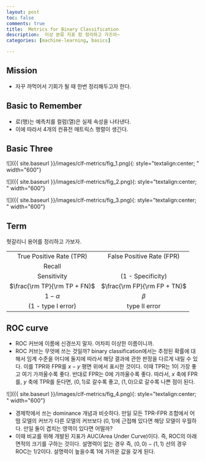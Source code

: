 ```yaml
---
layout: post
toc: false
comments: true
title:  Metrics for Binary Classification 
description:  이상 분류 지표 함 정리하고 가즈아~ 
categories: [machine-learning, basics]

---
```


## Mission 

- 자꾸 까먹어서 기회가 될 때 한번 정리해두고자 한다. 

## Basic to Remember 

- 로(행)는 예측치를 컬럼(열)은 실제 속성을 나타낸다. 
- 이에 따라서 4개의 컨퓨전 매트릭스 행렬이 생긴다. 


## Basic Three 

![]({{ site.baseurl }}/images/clf-metrics/fig_1.png){: style="textalign:center; " width="600"}

![]({{ site.baseurl }}/images/clf-metrics/fig_2.png){: style="textalign:center; " width="600"}

![]({{ site.baseurl }}/images/clf-metrics/fig_3.png){: style="textalign:center; " width="600"}

## Term 

헛갈리니 용어를 정리하고 가보자. 

|  |  |  
|:--:|:--:|
|True Positive Rate (TPR) | False Positive Rate (FPR)|
|Recall | |
|Sensitivity | (1 - Specificity) | 
|$\frac{\rm TP}{\rm TP + FN}$| $\frac{\rm FP}{\rm FP + TN}$|
|$1-\alpha$ | $\beta$ |
| (1 - type I error) | type II error |


## ROC curve 

- ROC 커브에 이름에 신경쓰지 말자. 어차피 이상한 이름이니까. 
- ROC 커브는 무엇에 쓰는 것일까? binary classification에서는 추정된 확률에 대해서 임계 수준을 어디에 둘지에 따라서 해당 결과에 관한 판정을 다르게 내릴 수 있다. 이를 TPR와 FPR를 $x-y$ 평면 위에서 표시한 것이다. 이때 TPR는 1이 가장 좋고 여기 가까울수록 좋다. 반대로 FPR는 0에 가까울수록 좋다. 따라서, $x$ 축에 FPR를, $y$ 축에 TPR를 둔다면, $(0,1)$로 갈수록 좋고, $(1,0)$으로 갈수록 나쁜 점이 된다. 

![]({{ site.baseurl }}/images/clf-metrics/fig_4.png){: style="textalign:center; " width="600"}

- 경제학에서 쓰는 dominance 개념과 비슷하다. 만일 모든 TPR-FPR 조합에서 어떰 모델의 커브가 다른 모델의 커브보다 $(0,1)$에 근접해 있다면 해당 모델이 우월하다. 만일 둘이 겹치는 영역이 있다면 어떨까? 
- 이때 비교를 위해 개발된 지표가 AUC(Area Under Curve)이다. 즉, ROC의 아래 면적의 크기를 구하는 것이다. 설명력이 없는 경우 즉, $(0,0)-(1,1)$ 선의 경우 ROC는 1/2이다. 설명력이 높을수록 1에 가까운 값을 갖게 된다. 
<!--stackedit_data:
eyJoaXN0b3J5IjpbNjY0NjA4NjUyLC0xMzU3NTE3MTY4XX0=
-->